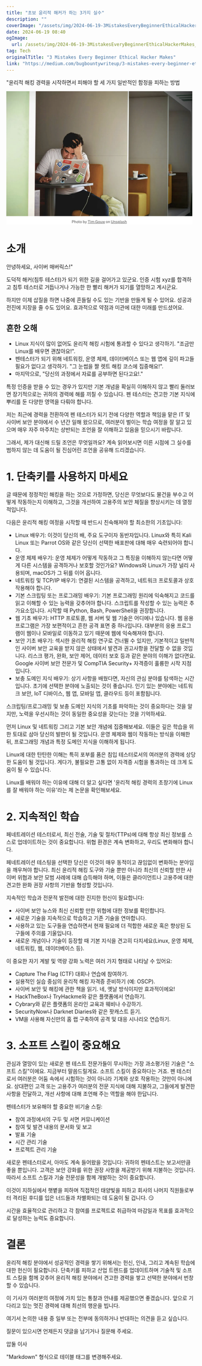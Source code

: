 ```yaml
---
title: "초보 윤리적 해커가 하는 3가지 실수"
description: ""
coverImage: "/assets/img/2024-06-19-3MistakesEveryBeginnerEthicalHackerMakes_0.png"
date: 2024-06-19 08:40
ogImage: 
  url: /assets/img/2024-06-19-3MistakesEveryBeginnerEthicalHackerMakes_0.png
tag: Tech
originalTitle: "3 Mistakes Every Beginner Ethical Hacker Makes"
link: "https://medium.com/bugbountywriteup/3-mistakes-every-beginner-ethical-hacker-makes-f86fa5ee96c9"
---
```



"윤리적 해킹 경력을 시작하면서 피해야 할 세 가지 일반적인 함정을 피하는 방법

![image](/assets/img/2024-06-19-3MistakesEveryBeginnerEthicalHackerMakes_0.png)

# 소개

안녕하세요, 사이버 매버릭스!"

<div class="content-ad"></div>

도덕적 해커(침투 테스터)가 되기 위한 길을 걸어가고 있군요. 인증 시험 xyz를 합격하고 침투 테스터로 거듭나거나 가능한 한 빨리 해커가 되기를 열망하고 계시군요.

하지만 이제 삽질을 하면 나중에 흔들릴 수도 있는 기반을 만들게 될 수 있어요. 성공과 전진에 지장을 줄 수도 있어요. 효과적으로 약점과 미관에 대한 미래를 만드셨어요.

## 흔한 오해

- Linux 지식이 많이 없어도 윤리적 해킹 시험에 통과할 수 있다고 생각하기. "조금만 Linux를 배우면 괜찮아요!".
- 펜테스터가 되기 위해 네트워킹, 운영 체제, 데이터베이스 또는 웹 앱에 깊이 파고들 필요가 없다고 생각하기. "그 눈썹을 짤 렛트 해킹 코스에 집중해요!".
- 마지막으로, "당신의 과정에서 자료를 공부하면 된다고요!."

<div class="content-ad"></div>

특정 인증을 받을 수 있는 경우가 있지만 기본 개념을 확실히 이해하지 않고 빨리 둘러보면 장기적으로는 귀하의 경력에 해를 끼칠 수 있습니다. 펜 테스터는 견고한 기본 지식에 뿌리를 둔 다양한 영역을 다뤄야 합니다.

저는 최근에 경력을 전환하여 펜 테스터가 되기 전에 다양한 역할과 책임을 맡은 IT 및 사이버 보안 분야에서 수 년간 일해 왔으므로, 여러분이 벌이는 학습 여정을 잘 알고 있으며 매우 자주 마주치는 상반되는 조언을 잘 이해하고 있음을 믿으시기 바랍니다.

그래서, 제가 대신해 드릴 조언은 무엇일까요? 계속 읽어보시면 이른 시점에 그 실수를 범하지 않는 데 도움이 될 진심어린 조언을 공유해 드리겠습니다.

# 1. 단축키를 사용하지 마세요

<div class="content-ad"></div>

글 때문에 정정적인 해킹을 하는 것으로 가정하면, 당신은 무엇보다도 물건을 부수고 어떻게 작동하는지 이해하고, 그것을 개선하여 고용주의 보안 체질을 향상시키는 데 열정적입니다.

다음은 윤리적 해킹 여정을 시작할 때 반드시 친숙해져야 할 최소한의 기초입니다:

- Linux 배우기: 이것이 당신의 배, 주요 도구이자 동반자입니다. Linux와 특히 Kali Linux 또는 Parrot OS와 같은 당신이 선택한 배포판에 대해 매우 숙련되어야 합니다.
- 운영 체제 배우기: 운영 체제가 어떻게 작동하고 그 특징을 이해하지 않는다면 어떻게 다른 시스템을 공격하거나 보호할 것인가요? Windows와 Linux가 가장 널리 사용되며, macOS가 그 뒤를 이어 옵니다.
- 네트워킹 및 TCP/IP 배우기: 연결된 시스템을 공격하고, 네트워크 프로토콜과 상호 작용해야 합니다.
- 기본 스크립팅 또는 프로그래밍 배우기: 기본 프로그래밍 원리에 익숙해지고 코드를 읽고 이해할 수 있는 능력을 갖추어야 합니다. 스크립트를 작성할 수 있는 능력은 추가요소입니다. 시작할 때 Python, Bash, PowerShell을 권장합니다.
- 웹 기초 배우기: HTTP 프로토콜, 웹 서버 및 웹 기술은 어디에나 있습니다. 웹 응용 프로그램은 가장 보편적이고 흔한 공격 표면 중 하나입니다. 대부분의 응용 프로그램이 웹이나 모바일로 이동하고 있기 때문에 웹에 익숙해져야 합니다.
- 보안 기초 배우기: 섹시한 윤리적 해킹 연구로 건너뛸 수 있지만, 기본적이고 일반적인 사이버 보안 교육을 받지 않은 상태에서 발견과 권고사항을 전달할 수 없을 것입니다. 리스크 평가, 완화, 보안 제어, 데이터 보호 등과 같은 분야의 이해가 없다면요.
Google 사이버 보안 전문가 및 CompTIA Security+ 자격증이 훌륭한 시작 지점입니다.
- 보충 도메인 지식 배우기: 상기 사항을 배웠다면, 자신의 관심 분야를 탐색하는 시간입니다. 초기에 선택한 분야에 노출되는 것이 좋습니다. 인기 있는 분야에는 네트워크 보안, IoT 디바이스, 웹 앱, 모바일 앱, 클라우드 등이 포함됩니다.

스크립팅/프로그래밍 및 보충 도메인 지식의 기초를 파악하는 것이 중요하다는 것을 알지만, 노력을 우선시하는 것이 동일한 중요성을 갖는다는 것을 기억하세요.

<div class="content-ad"></div>

먼저 Linux 및 네트워킹 그리고 기본 보안 개념에 집중해보세요. 이들은 깊은 학습을 위한 토대로 삼아 당신의 발판이 될 것입니다. 운영 체제와 웹이 작동하는 방식을 이해한 뒤, 프로그래밍 개념과 특정 도메인 지식을 이해하게 됩니다.

Linux에 대한 탄탄한 이해는 특히 포부를 품은 침입 테스터로서의 여러분의 경력에 상당한 도움이 될 것입니다. 게다가, 불필요한 고통 없이 자격증 시험을 통과하는 데 크게 도움이 될 수 있습니다.

Linux를 배워야 하는 이유에 대해 더 알고 싶다면 '윤리적 해킹 경력의 초창기에 Linux를 잘 배워야 하는 이유'라는 제 논문을 확인해보세요.

# 2. 지속적인 학습

<div class="content-ad"></div>

페네트레이션 테스터로서, 최신 전술, 기술 및 절차(TTPs)에 대해 항상 최신 정보를 스스로 업데이트하는 것이 중요합니다. 위협 환경은 계속 변화하고, 우리도 변화해야 합니다.

페네트레이션 테스팅을 선택한 당신은 이것이 매우 동적이고 끊임없이 변화하는 분야임을 깨우쳐야 합니다. 최신 윤리적 해킹 도구와 기술 뿐만 아니라 최신의 신뢰할 만한 사이버 위협과 보안 모범 사례에 대해 습득해야 하며, 이들은 클라이언트나 고용주에 대한 견고한 완화 권장 사항의 기반을 형성할 것입니다.

지속적인 학습과 전문적 발전에 대한 진지한 헌신이 필요합니다:

- 사이버 보안 뉴스와 최신 신뢰할 만한 위협에 대한 정보를 확인합니다.
- 새로운 기술을 지속적으로 학습하고 기존 기술을 연마합니다.
- 사용하고 있는 도구들을 연습하면서 현재 필요에 더 적합한 새로운 혹은 향상된 도구들에 주의를 기울입니다.
- 새로운 개념이나 기술이 등장할 때 기본 지식을 견고히 다지세요(Linux, 운영 체제, 네트워킹, 웹, 데이터베이스 등).

<div class="content-ad"></div>

이 중요한 자기 계발 및 역량 강화 노력은 여러 가지 형태로 나타날 수 있어요:

- Capture The Flag (CTF) 대회나 연습에 참여하기.
- 실용적인 실습 중심의 윤리적 해킹 자격증 준비하기 (예: OSCP).
- 사이버 보안 및 해킹에 관한 책을 읽기. 네, 옛날 방식이지만 효과적이에요!
- HackTheBox나 TryHackme와 같은 플랫폼에서 연습하기.
- Cybrary와 같은 플랫폼의 온라인 교육과 웨비나 수강하기.
- SecurityNow나 Darknet Diaries와 같은 팟캐스트 듣기.
- VM을 사용해 자신만의 홈 랩 구축하여 공격 및 대응 시나리오 연습하기.

# 3. 소프트 스킬이 중요해요

관심과 열망이 있는 새로운 펜 테스트 전문가들이 무시하는 가장 과소평가된 기술은 "소프트 스킬"이에요. 지금부터 말씀드릴게요. 소프트 스킬이 중요하다는 거죠.
펜 테스터로서 여러분은 어둠 속에서 시험하는 것이 아니라 기계와 상호 작용하는 것만이 아니에요. 상대편인 고객 또는 고용주가 여러분의 전문 지식에 대해 지불하고, 그들에게 발견한 사항을 전달하고, 개선 사항에 대해 조언해 주는 역할을 해야 한답니다.

<div class="content-ad"></div>

펜테스터가 보유해야 할 중요한 비기술 스킬:

- 참여 과정에서의 구두 및 서면 커뮤니케이션
- 참여 및 발견 내용의 문서화 및 보고
- 발표 기술
- 시간 관리 기술
- 프로젝트 관리 기술

새로운 펜테스터로서, 아마도 계속 들어왔을 것입니다: 귀하의 펜테스트는 보고서만큼 좋을 뿐입니다. 고객은 보안 강화를 위한 권장 사항을 제공받기 위해 지불하는 것입니다. 따라서 소프트 스킬과 기술 전문성을 함께 개발하는 것이 중요합니다.

<div class="content-ad"></div>

이것이 지하실에서 햇볕을 피하며 직접적인 태양빛을 피하고 회사의 나머지 직원들로부터 격리된 후디를 입은 너드들과 차별화되는 데 도움이 될 겁니다. 😏

시간을 효율적으로 관리하고 각 참여를 프로젝트로 취급하여 마감일과 목표를 효과적으로 달성하는 능력도 중요합니다.

# 결론

윤리적 해킹 분야에서 성공적인 경력을 쌓기 위해서는 헌신, 인내, 그리고 계속된 학습에 대한 헌신이 필요합니다. 단축키를 피하고 산업 트렌드를 업데이트하며 기술적 및 소프트 스킬을 함께 갖추어 윤리적 해킹 분야에서 견고한 경력을 쌓고 선택한 분야에서 번창할 수 있습니다.

<div class="content-ad"></div>

이 기사가 여러분의 여정에 가치 있는 통찰과 안내를 제공했으면 좋겠습니다. 앞으로 기다리고 있는 멋진 경력에 대해 최선의 행운을 빕니다.

여기서 논의한 내용 중 일부 또는 전부에 동의하거나 반대하는 의견을 듣고 싶습니다.

질문이 있으시면 언제든지 댓글을 남기거나 질문해 주세요.

압둘 이사

<div class="content-ad"></div>

"Markdown" 형식으로 테이블 태그를 변경해주세요.